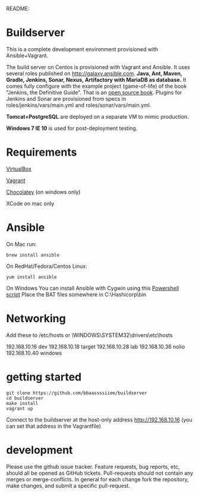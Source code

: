 README:


Buildserver
===========
This is a complete development environment provisioned with Ansible+Vagrant.

The build server on Centos is provisioned with Vagrant and Ansible. It uses several roles published on http://galaxy.ansible.com.
**Java, Ant, Maven, Gradle, Jenkins, Sonar, Nexus, Artifactory with MariaDB as database.**
It comes fully configure with the example project (game-of-life) of the book "Jenkins, the Definitive Guide". That is an [open source book](http://www.wakaleo.com/books/jenkins-the-definitive-guide).
Plugins for Jenkins and Sonar are provisioned from specs in roles/jenkins/vars/main.yml and roles/sonar/vars/main.yml.

**Tomcat+PostgreSQL** are deployed on a separate VM to mimic production.

**Windows 7 IE 10** is used for post-deployment testing.

Requirements
============

 [VirtualBox](http://download.virtualbox.org/virtualbox/4.3.18/)

 [Vagrant](https://dl.bintray.com/mitchellh/vagrant/)

 [Chocolatey](https://chocolatey.org) (on windows only)

XCode on mac only

Ansible
=======
On Mac run:

`brew install ansible`

On RedHat/Fedora/Centos Linux:

`yum install ansible`

On Windows You can install Ansible with Cygwin using this
[Powershell script](https://github.com/bbaassssiiee/ansible-cygwin-installer)
Place the BAT files somewhere in C:\Hashicorp\bin


Networking
==========
Add these to /etc/hosts or \WINDOWS\SYSTEM32\drivers\etc\hosts

192.168.10.16 dev
192.168.10.18 target
192.168.10.28 lab
192.168.10.36 nolio
192.168.10.40 windows

getting started
===============
    git clone https://github.com/bbaassssiiee/buildserver
    cd buildserver
    make install
    vagrant up

Connect to the buildserver at the host-only address http://192.168.10.16 (you can set that address in the Vagrantfile)

development
===============
Please use the github issue tracker. Feature requests, bug reports, etc, should all be opened as GitHub tickets.
Pull-requests should not contain any merges or merge-conflicts. In general for each change fork the repository, make changes, and submit a specific pull-request.
